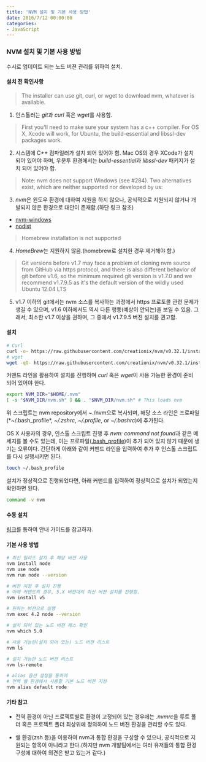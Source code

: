 ```yaml
---
title: 'NVM 설치 및 기본 사용 방법'
date: 2016/7/12 00:00:00
categories:
- JavaScript
---
```


### NVM 설치 및 기본 사용 방법
수시로 업데이트 되는 노드 버젼 관리를 위하여 설치.
#### 설치 전 확인사항
> The installer can use git, curl, or wget to download nvm, whatever is available.

1. 인스톨러는 *git*과 *curl* 혹은 *wget*를 사용함.

> First you'll need to make sure your system has a c++ compiler. For OS X, Xcode will work, for Ubuntu, the build-essential and libssl-dev packages work.

2. 시스템에 C++ 컴파일러가 설치 되어 있어야 함. Mac OS의 경우 XCode가 설치 되어 있어야 하며, 우분투 환경에서는 *build-essential*과 *libssl-dev* 패키지가 설치 되어 있어야 함.


>Note: nvm does not support Windows (see #284). Two alternatives exist, which are neither supported nor developed by us:

3. *nvm*은 윈도우 환경에 대하여 지원을 하지 않으나, 공식적으로 지원되지 않거나 개발되지 않은 환경으로 대안이 존재함.(하단 링크 참조)

 - [nvm-windows](https://github.com/coreybutler/nvm-windows)
 - [nodist](https://github.com/marcelklehr/nodist)


> Homebrew installation is not supported

4. *HomeBrew*는 지원하지 않음.(homebrew로 설치한 경우 제거해야 함.)

> Git versions before v1.7 may face a problem of cloning nvm source from GitHub via https protocol, and there is also different behavior of git before v1.6, so the minimum required git version is v1.7.0 and we recommend v1.7.9.5 as it's the default version of the wildly used Ubuntu 12.04 LTS

5. v1.7 이하의 git에서는 nvm 소스를 복사하는 과정에서 https 프로토콜 관련 문제가 생길 수 있으며, v1.6 이하에서도 역시 다른 행동(예상이 안되는)을 보일 수 있음. 그래서, 최소한 v1.7 이상을 권하며, 그 중에서 v1.7.9.5 버젼 설치를 권고함.

#### 설치

```bash
# Curl
curl -o- https://raw.githubusercontent.com/creationix/nvm/v0.32.1/install.sh | bash
# wget
wget -qO- https://raw.githubusercontent.com/creationix/nvm/v0.32.1/install.sh | bash
```
커맨드 라인을 활용하여 설치를 진행하며 *curl* 혹은 *wget*이 사용 가능한 환경이 준비 되어 있어야 한다.

```bash
export NVM_DIR="$HOME/.nvm"
[ -s "$NVM_DIR/nvm.sh" ] && . "$NVM_DIR/nvm.sh" # This loads nvm
```
위 스크립트는 nvm repository에서 ~./nvm으로 복사되며, 해당 소스 라인은 프로파일(*~/.bash_profile*, *~/.zshrc*, *~/.profile*, or *~/.bashrc*)에 추가된다.

OS X 사용자의 경우, 인스톨 스크립트 진행 후 *nvm: command not found*과 같은 메세지를 볼 수도 있는데, 이는 프로파일(<u>.bash_profile</u>)이 추가 되어 있지 않기 때문에 생기는 오류이다. 간단하게 아래와 같이 커맨드 라인을 입력하여 추가 후 인스톨 스크립트를 다시 실행시키면 된다.

```bash
touch ~/.bash_profile
```

설치가 정상적으로 진행되었다면, 아래 커맨드를 입력하여 정상적으로 설치가 되었는지 확인하면 된다.
```bash
command -v nvm
```

#### 수동 설치
[링크](https://github.com/creationix/nvm#manual-install)를 통하여 안내 가이드를 참고하자.



#### 기본 사용 방법
```bash
# 최신 릴리즈 설치 후 해당 버젼 사용
nvm install node
nvm use node
nvm run node --version

# 버젼 지정 후 설치 진행
# 아래 커맨드의 경우, 5.X 버젼대의 최신 버젼 설치를 진행함.
nvm install v5

# 원하는 버젼으로 실행
nvm exec 4.2 node --version

# 설치 되어 있는 노드 버젼 패스 확인
nvm which 5.0

# 사용 가능한(설치 되어 있는) 노드 버젼 리스트
nvm ls

# 설치 가능한 노드 버젼 리스트
nvm ls-remote

# alias 옵션 설정을 통하여
# 전역 쉘 환경에서 사용할 기본 노드 버젼 지정
nvm alias default node
```
#### 기타 참고
- 전역 환경이 아닌 프로젝트별로 환경이 고정되어 있는 경우에는 *.nvmrc*을 루트 폴더 혹은 프로젝트 폴더 최상위에 정의하여 노드 버젼 환경을 관리할 수도 있다.

- 쉘 환경(zsh 등)을 이용하여 nvm과 통합 환경을 구성할 수 있으나, 공식적으로 지원되는 항목이 아니라고 한다.(하지만 nvm 개발팀에서는 여러 유저들의 통합 환경 구성에 대하여 의견은 받고 있는거 같다.)
